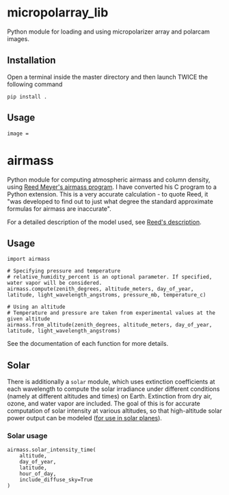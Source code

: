 # micropolarray_lib

Python module for loading and using micropolarizer array and polarcam images.


## Installation 

Open a terminal inside the master directory and then launch TWICE the following command

```
pip install .
```


## Usage

```
image = 
```



# airmass
Python module for computing atmospheric airmass and column density, using [Reed Meyer's airmass program](http://reed.gigacorp.net/vitdownld.html#airmass). I have converted his C program to a Python extension. This is a very accurate calculation - to quote Reed, it "was developed to find out to just what degree the standard approximate formulas for airmass are inaccurate".

For a detailed description of the model used, see [Reed's description](https://github.com/gusgordon/airmass/blob/master/extensions/airmassc.c).


## Usage
```
import airmass

# Specifying pressure and temperature
# relative_humidity_percent is an optional parameter. If specified, water vapor will be considered.
airmass.compute(zenith_degrees, altitude_meters, day_of_year, latitude, light_wavelength_angstroms, pressure_mb, temperature_c)

# Using an altitude
# Temperature and pressure are taken from experimental values at the given altitude
airmass.from_altitude(zenith_degrees, altitude_meters, day_of_year, latitude, light_wavelength_angstroms)
```
See the documentation of each function for more details.

## Solar
There is additionally a `solar` module, which uses extinction coefficients at each wavelength to compute the solar irradiance under different conditions (namely at different altitudes and times) on Earth. Extinction from dry air, ozone, and water vapor are included. The goal of this is for accurate computation of solar intensity at various altitudes, so that high-altitude solar power output can be modeled ([for use in solar planes](https://github.com/gusgordon/atmosat)).

### Solar usage
```
airmass.solar_intensity_time(
    altitude,
    day_of_year,
    latitude,
    hour_of_day,
    include_diffuse_sky=True
)
```